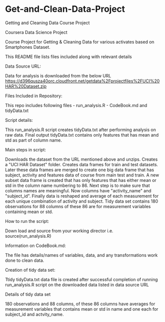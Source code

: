 # Get-and-Clean-Data-Project

Getting and Cleaning Data Course Project

Coursera Data Science Project 

Course Project for Getting & Cleaning Data for various activates based on Smartphones Dataset.

This README file lists files included along with relevant details

Data Source URL:

Data for analysis is downloaded from the below URL
https://d396qusza40orc.cloudfront.net/getdata%2Fprojectfiles%2FUCI%20HAR%20Dataset.zip

Files Included in Repository:

This repo includes following files - run_analysis.R - CodeBook.md and tidyData.txt

Script details:

This run_analysis.R script creates tidyData.txt after performing analysis on raw data. Final output tidyData.txt contains only features that has mean and std as part of column name.

Main steps in script:

Downloads the dataset from the URL mentioned above and unzips. Creates a "UCI HAR Dataset" folder. Creates data frames for train and test datasets. Later these data frames are merged to create one big data frame that has subject, activity and features data of course from main test and train. A new subset data frame is created that has only features that has either mean or std in the column name numbering to 86. Next step is to make sure that columns names are meaningful. Now columns have "activity_name" and "subject_id". Finally data is reshaped and average of each measurement for each unique combination of activity and subject. Tidy data set contains 180 observations for 88 columns of these 86 are for measurement variables containing mean or std.

How to run the script:

Down load and source from your working director i.e.  source(run_analysis.R)

Information on CodeBook.md:

The file has details/names of variables, data, and any transformations work done to clean data.

Creation of tidy data set:

Ttidy tidyData.txt data file is created after successful completion of running run_analysis.R script on the downloaded data listed in data source URL

Details of tidy data set

180 observations and 88 columns, of these 86 columns have averages for measurement variables that contains mean or std in name and one each for subject_id and actvity_name.
